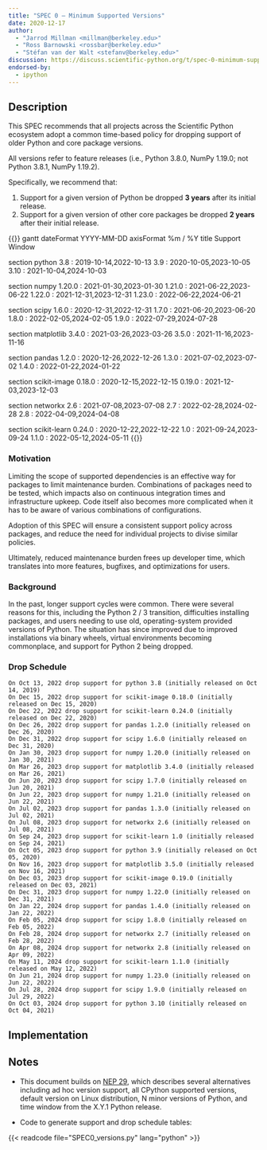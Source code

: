 ```yaml
---
title: "SPEC 0 — Minimum Supported Versions"
date: 2020-12-17
author:
  - "Jarrod Millman <millman@berkeley.edu>"
  - "Ross Barnowski <rossbar@berkeley.edu>"
  - "Stéfan van der Walt <stefanv@berkeley.edu>"
discussion: https://discuss.scientific-python.org/t/spec-0-minimum-supported-versions/33
endorsed-by:
  - ipython
---
```


## Description

This SPEC recommends that all projects across the Scientific Python ecosystem adopt a common time-based policy for dropping support of older Python and core package versions.

All versions refer to feature releases (i.e., Python 3.8.0, NumPy 1.19.0; not Python 3.8.1, NumPy 1.19.2).

Specifically, we recommend that:

1. Support for a given version of Python be dropped **3 years** after its initial release.
2. Support for a given version of other core packages be dropped **2 years** after their initial release.

<!-- prettier-ignore-start -->
{{<mermaid>}}
gantt
dateFormat  YYYY-MM-DD
axisFormat  %m / %Y
title Support Window


section python
3.8  :     2019-10-14,2022-10-13
3.9  :     2020-10-05,2023-10-05
3.10  :     2021-10-04,2024-10-03

section numpy
1.20.0  :     2021-01-30,2023-01-30
1.21.0  :     2021-06-22,2023-06-22
1.22.0  :     2021-12-31,2023-12-31
1.23.0  :     2022-06-22,2024-06-21

section scipy
1.6.0  :     2020-12-31,2022-12-31
1.7.0  :     2021-06-20,2023-06-20
1.8.0  :     2022-02-05,2024-02-05
1.9.0  :     2022-07-29,2024-07-28

section matplotlib
3.4.0  :     2021-03-26,2023-03-26
3.5.0  :     2021-11-16,2023-11-16

section pandas
1.2.0  :     2020-12-26,2022-12-26
1.3.0  :     2021-07-02,2023-07-02
1.4.0  :     2022-01-22,2024-01-22

section scikit-image
0.18.0  :     2020-12-15,2022-12-15
0.19.0  :     2021-12-03,2023-12-03

section networkx
2.6  :     2021-07-08,2023-07-08
2.7  :     2022-02-28,2024-02-28
2.8  :     2022-04-09,2024-04-08

section scikit-learn
0.24.0  :     2020-12-22,2022-12-22
1.0  :     2021-09-24,2023-09-24
1.1.0  :     2022-05-12,2024-05-11
{{</mermaid>}}
<!-- prettier-ignore-end -->

### Motivation

Limiting the scope of supported dependencies is an effective way for packages to limit maintenance burden.
Combinations of packages need to be tested, which impacts also on continuous integration times and infrastructure upkeep.
Code itself also becomes more complicated when it has to be aware of various combinations of configurations.

Adoption of this SPEC will ensure a consistent support policy across packages, and reduce the need for individual projects to divise similar policies.

Ultimately, reduced maintenance burden frees up developer time, which translates into more features, bugfixes, and optimizations for users.

### Background

In the past, longer support cycles were common.
There were several reasons for this, including the Python 2 / 3 transition, difficulties installing packages, and users needing to use old, operating-system provided versions of Python.
The situation has since improved due to improved installations via binary wheels, virtual environments becoming commonplace, and support for Python 2 being dropped.

### Drop Schedule

    On Oct 13, 2022 drop support for python 3.8 (initially released on Oct 14, 2019)
    On Dec 15, 2022 drop support for scikit-image 0.18.0 (initially released on Dec 15, 2020)
    On Dec 22, 2022 drop support for scikit-learn 0.24.0 (initially released on Dec 22, 2020)
    On Dec 26, 2022 drop support for pandas 1.2.0 (initially released on Dec 26, 2020)
    On Dec 31, 2022 drop support for scipy 1.6.0 (initially released on Dec 31, 2020)
    On Jan 30, 2023 drop support for numpy 1.20.0 (initially released on Jan 30, 2021)
    On Mar 26, 2023 drop support for matplotlib 3.4.0 (initially released on Mar 26, 2021)
    On Jun 20, 2023 drop support for scipy 1.7.0 (initially released on Jun 20, 2021)
    On Jun 22, 2023 drop support for numpy 1.21.0 (initially released on Jun 22, 2021)
    On Jul 02, 2023 drop support for pandas 1.3.0 (initially released on Jul 02, 2021)
    On Jul 08, 2023 drop support for networkx 2.6 (initially released on Jul 08, 2021)
    On Sep 24, 2023 drop support for scikit-learn 1.0 (initially released on Sep 24, 2021)
    On Oct 05, 2023 drop support for python 3.9 (initially released on Oct 05, 2020)
    On Nov 16, 2023 drop support for matplotlib 3.5.0 (initially released on Nov 16, 2021)
    On Dec 03, 2023 drop support for scikit-image 0.19.0 (initially released on Dec 03, 2021)
    On Dec 31, 2023 drop support for numpy 1.22.0 (initially released on Dec 31, 2021)
    On Jan 22, 2024 drop support for pandas 1.4.0 (initially released on Jan 22, 2022)
    On Feb 05, 2024 drop support for scipy 1.8.0 (initially released on Feb 05, 2022)
    On Feb 28, 2024 drop support for networkx 2.7 (initially released on Feb 28, 2022)
    On Apr 08, 2024 drop support for networkx 2.8 (initially released on Apr 09, 2022)
    On May 11, 2024 drop support for scikit-learn 1.1.0 (initially released on May 12, 2022)
    On Jun 21, 2024 drop support for numpy 1.23.0 (initially released on Jun 22, 2022)
    On Jul 28, 2024 drop support for scipy 1.9.0 (initially released on Jul 29, 2022)
    On Oct 03, 2024 drop support for python 3.10 (initially released on Oct 04, 2021)

## Implementation

<!--
Discuss how this would be implemented.
-->

<!--
### Core Project Endorsement

Discuss what it means for a core project to endorse this SPEC.
-->
<!--

### Ecosystem Adoption

Discuss what it means for a project to adopt this SPEC.
-->

## Notes

- This document builds on [NEP 29](https://numpy.org/neps/nep-0029-deprecation_policy.html), which describes several alternatives including ad hoc version support, all CPython supported versions, default version on Linux distribution, N minor versions of Python, and time window from the X.Y.1 Python release.

- Code to generate support and drop schedule tables:

{{< readcode file="SPEC0_versions.py" lang="python" >}}
